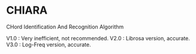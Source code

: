 # CHIARA
CHord Identification And Recognition Algorithm

V1.0 : Very inefficient, not recommended.
V2.0 : Librosa version, accurate.
V3.0 : Log-Freq version, accurate. 
